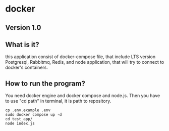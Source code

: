 # docker

<h2>Version 1.0</h2>

<h2>What is it?</h2>

this application consist of docker-compose file, that include LTS version Postgresql, Rabbitmq, Redis, and node application, that will try to connect to docker's containers.

<h2>How to run the program?</h2>

You need docker engine and docker compose and node.js. Then you have to use "cd path" in terminal, it is path to repository.

```
cp .env.example .env
sudo docker compose up -d 
cd test_app/
node index.js
```